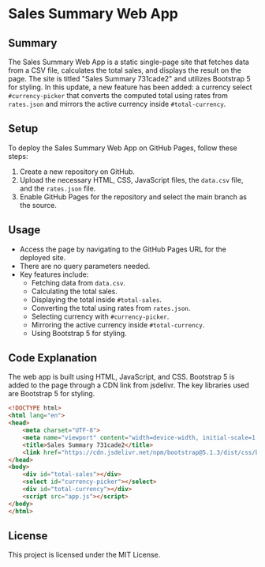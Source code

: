 # Sales Summary Web App

## Summary
The Sales Summary Web App is a static single-page site that fetches data from a CSV file, calculates the total sales, and displays the result on the page. The site is titled "Sales Summary 731cade2" and utilizes Bootstrap 5 for styling. In this update, a new feature has been added: a currency select `#currency-picker` that converts the computed total using rates from `rates.json` and mirrors the active currency inside `#total-currency`.

## Setup
To deploy the Sales Summary Web App on GitHub Pages, follow these steps:
1. Create a new repository on GitHub.
2. Upload the necessary HTML, CSS, JavaScript files, the `data.csv` file, and the `rates.json` file.
3. Enable GitHub Pages for the repository and select the main branch as the source.

## Usage
- Access the page by navigating to the GitHub Pages URL for the deployed site.
- There are no query parameters needed.
- Key features include:
  - Fetching data from `data.csv`.
  - Calculating the total sales.
  - Displaying the total inside `#total-sales`.
  - Converting the total using rates from `rates.json`.
  - Selecting currency with `#currency-picker`.
  - Mirroring the active currency inside `#total-currency`.
  - Using Bootstrap 5 for styling.

## Code Explanation
The web app is built using HTML, JavaScript, and CSS. Bootstrap 5 is added to the page through a CDN link from jsdelivr. The key libraries used are Bootstrap 5 for styling.
```html
<!DOCTYPE html>
<html lang="en">
<head>
    <meta charset="UTF-8">
    <meta name="viewport" content="width=device-width, initial-scale=1.0">
    <title>Sales Summary 731cade2</title>
    <link href="https://cdn.jsdelivr.net/npm/bootstrap@5.1.3/dist/css/bootstrap.min.css" rel="stylesheet">
</head>
<body>
    <div id="total-sales"></div>
    <select id="currency-picker"></select>
    <div id="total-currency"></div>
    <script src="app.js"></script>
</body>
</html>
```

## License
This project is licensed under the MIT License.